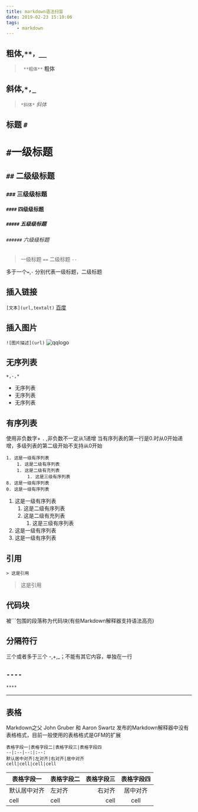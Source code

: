 ```yaml
---
title: markdown语法扫盲
date: 2019-02-23 15:10:06
tags:
    - markdown
---
```


## 粗体,`**，__`
> ` **粗体**`
> **粗体**

## 斜体,`*,_`
> `*斜体*`
> *斜体*


## 标题 `#`
  # `#`一级标题
  ## `##` 二级级标题
  ### `###` 三级级标题
  #### `####` 四级级标题
  ##### `#####` 五级级标题
  ###### `######` 六级级标题

   > 一级标题
   > `==`
   > 二级标题
   > `--`

多于一个`=`,`-` 分别代表一级标题，二级标题

## 插入链接

`[文本](url,textalt)`
[百度](http://www.baidu.com "百度")

## 插入图片
`![图片描述](url)`
![qqlogo](https://mat1.gtimg.com/pingjs/ext2020/qqindex2018/dist/img/qq_logo_2x.png)

## 无序列表
`+,-,*`
- 无序列表
- 无序列表
- 无序列表

## 有序列表

使用非负数字+ `.` ,非负数不一定从1递增
当有序列表的第一行是0.时从0开始递增，多级列表的第二级开始不支持从0开始

```
1. 这是一级有序列表
    1. 这是二级有序列表
    1. 这是二级有充列表
        1. 这是三级有序列表
8. 这是一级有序列表
0. 这是一级有序列表
```
1. 这是一级有序列表
    1. 这是二级有序列表
    1. 这是二级有充列表
        1. 这是三级有序列表
8. 这是一级有序列表
0. 这是一级有序列表

## 引用

`> 这是引用`
> 这是引用

## 代码块

被\`\`\`包围的段落称为代码块(有些Markdown解释器支持语法高亮)


## 分隔符行

三个或者多于三个 -,+,_；不能有其它内容，单独在一行

`----`
 ----
`****`
 ****

## 表格

Markdown之父 John Gruber 和 Aaron Swartz 发布的Markdown解释器中没有表格格式，目前一般使用的表格格式是GFM的扩展

```
表格字段一|表格字段二|表格字段三|表格字段四
--|:--|--:|:--:
默认居中对齐|左对齐|右对齐|居中对齐
cell|cell|cell|cell
```
表格字段一|表格字段二|表格字段三|表格字段四
--|:--|--:|:--:
默认居中对齐|左对齐|右对齐|居中对齐
cell|cell|cell|cell
